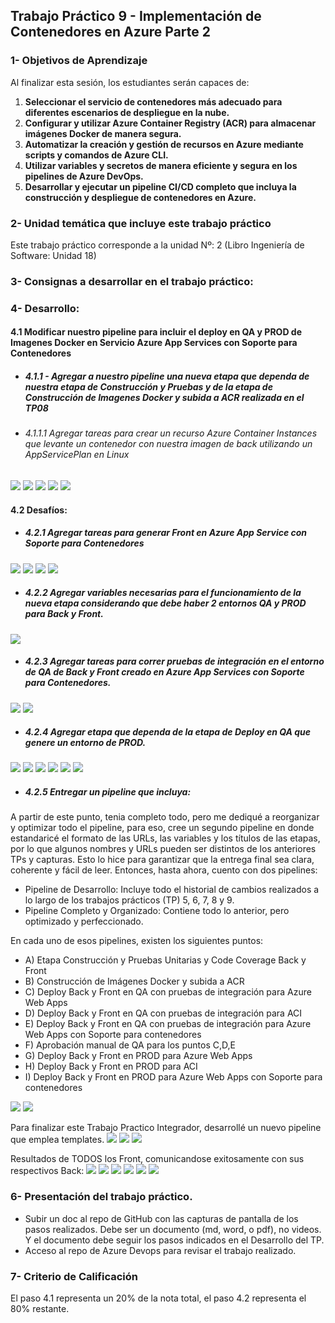 ## Trabajo Práctico 9 - Implementación de Contenedores en Azure Parte 2

### 1- Objetivos de Aprendizaje

Al finalizar esta sesión, los estudiantes serán capaces de:

1. **Seleccionar el servicio de contenedores más adecuado para diferentes escenarios de despliegue en la nube.**
2. **Configurar y utilizar Azure Container Registry (ACR) para almacenar imágenes Docker de manera segura.**
3. **Automatizar la creación y gestión de recursos en Azure mediante scripts y comandos de Azure CLI.**
4. **Utilizar variables y secretos de manera eficiente y segura en los pipelines de Azure DevOps.**
5. **Desarrollar y ejecutar un pipeline CI/CD completo que incluya la construcción y despliegue de contenedores en Azure.**

### 2- Unidad temática que incluye este trabajo práctico
Este trabajo práctico corresponde a la unidad Nº: 2 (Libro Ingeniería de Software: Unidad 18)

### 3- Consignas a desarrollar en el trabajo práctico:

### 4- Desarrollo:

#### 4.1 Modificar nuestro pipeline para incluir el deploy en QA y PROD de Imagenes Docker en Servicio Azure App Services con Soporte para Contenedores

- ##### 4.1.1 - Agregar a nuestro pipeline una nueva etapa que dependa de nuestra etapa de Construcción y Pruebas y de la etapa de Construcción de Imagenes Docker y subida a ACR realizada en el TP08
- ###### 4.1.1.1 Agregar tareas para crear un recurso Azure Container Instances que levante un contenedor con nuestra imagen de back utilizando un AppServicePlan en Linux
![](Extras/image.png)
![](Extras/image-1.png)
![](Extras/image-2.png)
![](Extras/image-3.png)
![](Extras/image-4.png)

#### 4.2 Desafíos:
- ##### 4.2.1 Agregar tareas para generar Front en Azure App Service con Soporte para Contenedores
![](Extras/image-7.png)
![](Extras/image-8.png)
![](Extras/image-6.png)
![](Extras/image-5.png)

- ##### 4.2.2 Agregar variables necesarias para el funcionamiento de la nueva etapa considerando que debe haber 2 entornos QA y PROD para Back y Front.
![](Extras/image-13.png)

- ##### 4.2.3 Agregar tareas para correr pruebas de integración en el entorno de QA de Back y Front creado en Azure App Services con Soporte para Contenedores. 
![](Extras/image-9.png)
![](Extras/image-10.png)

- ##### 4.2.4 Agregar etapa que dependa de la etapa de Deploy en QA que genere un entorno de PROD.
![](Extras/image-14.png)
![](Extras/image-12.png)
![](Extras/image-17.png)
![](Extras/image-11.png)
![](Extras/image-15.png)
![](Extras/image-16.png)


- ##### 4.2.5 Entregar un pipeline que incluya:
A partir de este punto, tenia completo todo, pero me dediqué a reorganizar y optimizar todo el pipeline, para eso, cree un segundo pipeline en donde estandaricé el formato de las URLs, las variables y los títulos de las etapas, por lo que algunos nombres y URLs pueden ser distintos de los anteriores TPs y capturas. Esto lo hice para garantizar que la entrega final sea clara, coherente y fácil de leer. Entonces, hasta ahora, cuento con dos pipelines:

* Pipeline de Desarrollo: Incluye todo el historial de cambios realizados a lo largo de los trabajos prácticos (TP) 5, 6, 7, 8 y 9.
* Pipeline Completo y Organizado: Contiene todo lo anterior, pero optimizado y perfeccionado.

En cada uno de esos pipelines, existen los siguientes puntos:
  - A) Etapa Construcción y Pruebas Unitarias y Code Coverage Back y Front
  - B) Construcción de Imágenes Docker y subida a ACR
  - C) Deploy Back y Front en QA con pruebas de integración para Azure Web Apps
  - D) Deploy Back y Front en QA con pruebas de integración para ACI
  - E) Deploy Back y Front en QA con pruebas de integración para Azure Web Apps con Soporte para contenedores
  - F) Aprobación manual de QA para los puntos C,D,E
  - G) Deploy Back y Front en PROD para Azure Web Apps
  - H) Deploy Back y Front en PROD para ACI
  - I) Deploy Back y Front en PROD para Azure Web Apps con Soporte para contenedores

![](Extras/image-18.png)
![](Extras/image-19.png)

Para finalizar este Trabajo Practico Integrador, desarrollé un nuevo pipeline que emplea templates.
![](Extras/image-20.png)
![](Extras/image-21.png)
![](Extras/image-22.png)

Resultados de TODOS los Front, comunicandose exitosamente con sus respectivos Back:
![](Extras/image-23.png)
![](Extras/image-24.png)
![](Extras/image-25.png)
![](Extras/image-26.png)
![](Extras/image-27.png)
![](Extras/image-28.png)

### 6-  Presentación del trabajo práctico.
- Subir un doc al repo de GitHub con las capturas de pantalla de los pasos realizados. Debe ser un documento (md, word, o pdf), no videos. Y el documento debe seguir los pasos indicados en el Desarrollo del TP.
- Acceso al repo de Azure Devops para revisar el trabajo realizado.

### 7-  Criterio de Calificación
El paso 4.1 representa un 20% de la nota total, el paso 4.2 representa el 80% restante.




